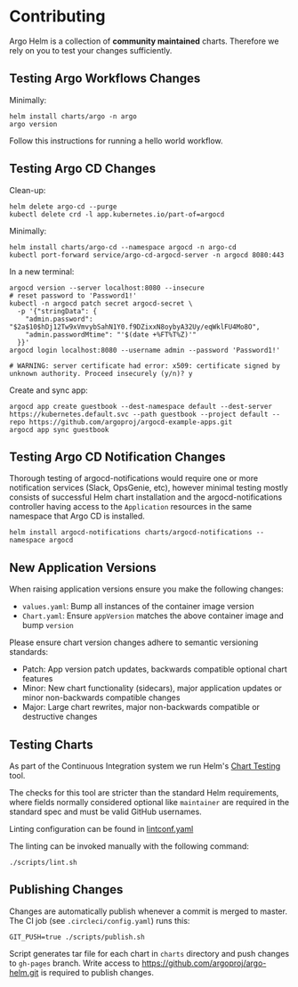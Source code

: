 # Contributing

Argo Helm is a collection of **community maintained** charts. Therefore we rely on you to test your changes sufficiently.

## Testing Argo Workflows Changes

Minimally:

```
helm install charts/argo -n argo
argo version
```

Follow this instructions for running a hello world workflow.

## Testing Argo CD Changes

Clean-up:

```
helm delete argo-cd --purge
kubectl delete crd -l app.kubernetes.io/part-of=argocd
```

Minimally:

```
helm install charts/argo-cd --namespace argocd -n argo-cd
kubectl port-forward service/argo-cd-argocd-server -n argocd 8080:443
```

In a new terminal:

```
argocd version --server localhost:8080 --insecure
# reset password to 'Password1!'
kubectl -n argocd patch secret argocd-secret \
  -p '{"stringData": {
    "admin.password": "$2a$10$hDj12Tw9xVmvybSahN1Y0.f9DZixxN8oybyA32Uy/eqWklFU4Mo8O",
    "admin.passwordMtime": "'$(date +%FT%T%Z)'"
  }}'
argocd login localhost:8080 --username admin --password 'Password1!'

# WARNING: server certificate had error: x509: certificate signed by unknown authority. Proceed insecurely (y/n)? y
```

Create and sync app:

```
argocd app create guestbook --dest-namespace default --dest-server https://kubernetes.default.svc --path guestbook --project default --repo https://github.com/argoproj/argocd-example-apps.git
argocd app sync guestbook
```

## Testing Argo CD Notification Changes

Thorough testing of argocd-notifications would require one or more notification services (Slack, OpsGenie, etc), however
minimal testing mostly consists of successful Helm chart installation and the argocd-notifications controller having
access to the `Application` resources in the same namespace that Argo CD is installed.

```
helm install argocd-notifications charts/argocd-notifications --namespace argocd
```

## New Application Versions

When raising application versions ensure you make the following changes:

- `values.yaml`: Bump all instances of the container image version
- `Chart.yaml`: Ensure `appVersion` matches the above container image and bump `version`

Please ensure chart version changes adhere to semantic versioning standards:

- Patch: App version patch updates, backwards compatible optional chart features
- Minor: New chart functionality (sidecars), major application updates or minor non-backwards compatible changes
- Major: Large chart rewrites, major non-backwards compatible or destructive changes

## Testing Charts

As part of the Continuous Integration system we run Helm's [Chart Testing](https://github.com/helm/chart-testing) tool.

The checks for this tool are stricter than the standard Helm requirements, where fields normally considered optional like `maintainer` are required in the standard spec and must be valid GitHub usernames.

Linting configuration can be found in [lintconf.yaml](.circleci/lintconf.yaml)

The linting can be invoked manually with the following command:

```
./scripts/lint.sh
```

## Publishing Changes

Changes are automatically publish whenever a commit is merged to master. The CI job (see `.circleci/config.yaml`) runs this:

```
GIT_PUSH=true ./scripts/publish.sh
```

Script generates tar file for each chart in `charts` directory and push changes to `gh-pages` branch.
Write access to https://github.com/argoproj/argo-helm.git is required to publish changes.
